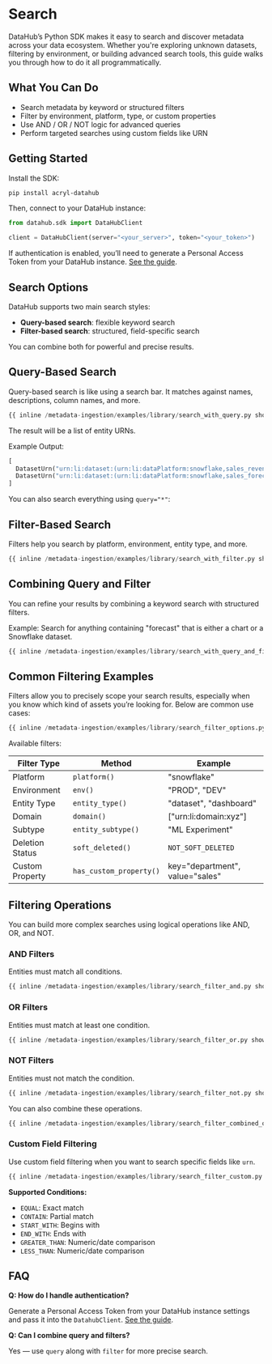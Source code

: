 # Search

DataHub’s Python SDK makes it easy to search and discover metadata across your data ecosystem. Whether you're exploring unknown datasets, filtering by environment, or building advanced search tools, this guide walks you through how to do it all programmatically.

## What You Can Do

- Search metadata by keyword or structured filters
- Filter by environment, platform, type, or custom properties
- Use AND / OR / NOT logic for advanced queries
- Perform targeted searches using custom fields like URN

## Getting Started

Install the SDK:

```bash
pip install acryl-datahub
```

Then, connect to your DataHub instance:

```python
from datahub.sdk import DataHubClient

client = DataHubClient(server="<your_server>", token="<your_token>")
```

If authentication is enabled, you’ll need to generate a Personal Access Token from your DataHub instance. [See the guide](https://docs.datahub.com/docs/authentication/personal-access-tokens).

## Search Options

DataHub supports two main search styles:

- **Query-based search**: flexible keyword search
- **Filter-based search**: structured, field-specific search

You can combine both for powerful and precise results.

## Query-Based Search

Query-based search is like using a search bar. It matches against names, descriptions, column names, and more.

```python
{{ inline /metadata-ingestion/examples/library/search_with_query.py show_path_as_comment }}
```

The result will be a list of entity URNs.

Example Output:

```python
[
  DatasetUrn("urn:li:dataset:(urn:li:dataPlatform:snowflake,sales_revenue_2023,PROD)"),
  DatasetUrn("urn:li:dataset:(urn:li:dataPlatform:snowflake,sales_forecast,PROD)")
]
```

You can also search everything using `query="*"`:

## Filter-Based Search

Filters help you search by platform, environment, entity type, and more.

```python
{{ inline /metadata-ingestion/examples/library/search_with_filter.py show_path_as_comment }}
```

## Combining Query and Filter

You can refine your results by combining a keyword search with structured filters.

Example: Search for anything containing "forecast" that is either a chart or a Snowflake dataset.

```python
{{ inline /metadata-ingestion/examples/library/search_with_query_and_filter.py show_path_as_comment }}
```

## Common Filtering Examples

Filters allow you to precisely scope your search results, especially when you know which kind of assets you’re looking for. Below are common use cases:

```python
{{ inline /metadata-ingestion/examples/library/search_filter_options.py show_path_as_comment }}
```

Available filters:

| Filter Type     | Method                  | Example                         |
| --------------- | ----------------------- | ------------------------------- |
| Platform        | `platform()`            | "snowflake"                     |
| Environment     | `env()`                 | "PROD", "DEV"                   |
| Entity Type     | `entity_type()`         | "dataset", "dashboard"          |
| Domain          | `domain()`              | ["urn:li:domain:xyz"]           |
| Subtype         | `entity_subtype()`      | "ML Experiment"                 |
| Deletion Status | `soft_deleted()`        | `NOT_SOFT_DELETED`              |
| Custom Property | `has_custom_property()` | key="department", value="sales" |

## Filtering Operations

You can build more complex searches using logical operations like AND, OR, and NOT.

### AND Filters

Entities must match all conditions.

```python
{{ inline /metadata-ingestion/examples/library/search_filter_and.py show_path_as_comment }}
```

### OR Filters

Entities must match at least one condition.

```python
{{ inline /metadata-ingestion/examples/library/search_filter_or.py show_path_as_comment }}
```

### NOT Filters

Entities must not match the condition.

```python
{{ inline /metadata-ingestion/examples/library/search_filter_not.py show_path_as_comment }}
```

You can also combine these operations.

```python
{{ inline /metadata-ingestion/examples/library/search_filter_combined_operation.py show_path_as_comment }}
```

### Custom Field Filtering

Use custom field filtering when you want to search specific fields like `urn`.

```python
{{ inline /metadata-ingestion/examples/library/search_filter_custom.py show_path_as_comment }}
```

**Supported Conditions:**

- `EQUAL`: Exact match
- `CONTAIN`: Partial match
- `START_WITH`: Begins with
- `END_WITH`: Ends with
- `GREATER_THAN`: Numeric/date comparison
- `LESS_THAN`: Numeric/date comparison

## FAQ

**Q: How do I handle authentication?**

Generate a Personal Access Token from your DataHub instance settings and pass it into the `DatahubClient`. [See the guide](https://docs.datahub.com/docs/authentication/personal-access-tokens).

**Q: Can I combine query and filters?**

Yes — use `query` along with `filter` for more precise search.
